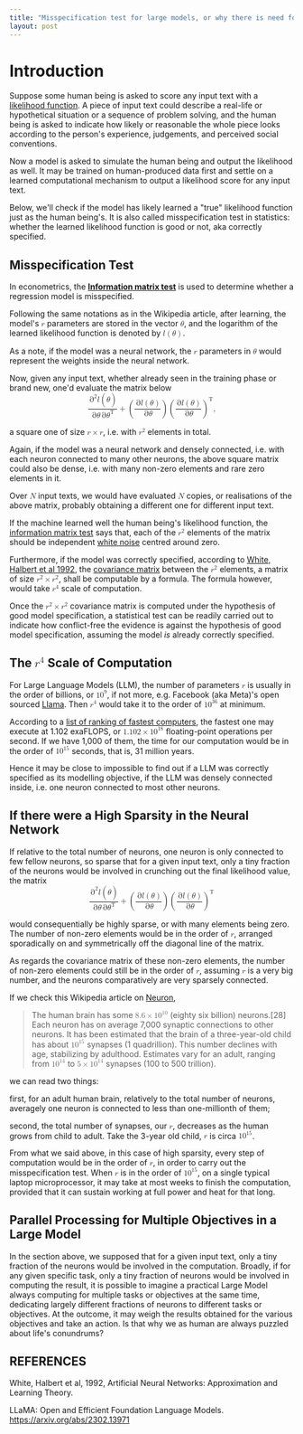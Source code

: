```yaml
---
title: "Misspecification test for large models, or why there is need for a high degree of sparsity for them to be statistically verified"
layout: post
---
```



# Introduction
Suppose some human being is asked to score any input text with a [likelihood function](https://en.wikipedia.org/wiki/Likelihood_function). A piece of input text could describe a real-life or hypothetical situation or a sequence of problem solving, and the human being is asked to indicate how likely or reasonable the whole piece looks according to the person's experience, judgements, and perceived social conventions.

Now a model is asked to simulate the human being and output the likelihood as well. It may be trained on human-produced data first and settle on a learned computational mechanism to output a likelihood score for any input text.

Below, we'll check if the model has likely learned a "true" likelihood function just as the human being's. It is also called misspecification test in statistics: whether the learned likelihood function is good or not, aka correctly specified.

## Misspecification Test
In econometrics, the **[Information matrix test](https://en.wikipedia.org/wiki/Information_matrix_test)** is used to determine whether a regression model is misspecified.

Following the same notations as in the Wikipedia article, after learning, the model's <math><mi>r</mi></math> parameters are stored in the vector <math><mi>&theta;</mi></math>, and the logarithm of the learned likelihood function is denoted by <math><mrow><mi>l</mi><mo>(</mo><mi>&theta;</mi><mo>)</mo></mrow></math>.

As a note, if the model was a neural network, the <math><mi>r</mi></math> parameters in <math><mi>&theta;</mi></math> would represent the weights inside the neural network.

Now, given any input text, whether already seen in the training phase or brand new, one'd evaluate the matrix below
<math display="block">
<mrow>
<mfrac>
  <mrow>
  <msup>
    <mo>&part;</mo>
    <mn>2</mn>
  </msup>
  <mi>l</mi>
  <mo>(</mo>
  <mi>&theta;</mi>
  <mo>)</mo>
  </mrow>
  <mrow>
    <mo>&part;</mo>
    <mi>&theta;</mi>
    <mo>&part;</mo>
    <msup>
      <mi>&theta;</mi>
      <mo>T</mo>
    </msup>
  </mrow>
</mfrac>
<mo>+</mo>
<mrow>
<mo>(</mo>
<mfrac>
  <mrow>
    <mo>&part;</mo>
    <mi>l</mi>
    <mo>(</mo>
    <mi>&theta;</mi>
    <mo>)</mo>
  </mrow>
  <mrow>
    <mo>&part;</mo>
    <mi>&theta;</mi>
  </mrow>
</mfrac>
<mo>)</mo>
</mrow>
<msup>
<mrow>
<mo>(</mo>
<mfrac>
  <mrow>
    <mo>&part;</mo>
    <mi>l</mi>
    <mo>(</mo>
    <mi>&theta;</mi>
    <mo>)</mo>
  </mrow>
  <mrow>
    <mo>&part;</mo>
    <mi>&theta;</mi>
  </mrow>
</mfrac>
<mo>)</mo>
</mrow>
<mo>T</mo>
</msup>
<mtext>,</mtext>
</mrow>
</math>


a square one of size <math><mrow><mi>r</mi><mo>&times;</mo><mi>r</mi></mrow></math>, i.e. with <math><msup><mi>r</mi><mn>2</mn></msup></math> elements in total.

Again, if the model was a neural network and densely connected, i.e. with each neuron connected to many other neurons, the above square matrix could also be dense, i.e. with many non-zero elements and rare zero elements in it.

Over <math><mi>N</mi></math> input texts, we would have evaluated <math><mi>N</mi></math> copies, or realisations of the above matrix, probably obtaining a different one for different input text.

If the machine learned well the human being's likelihood function, the [information matrix test](https://en.wikipedia.org/wiki/Information_matrix_test) says that, each of the <math><msup><mi>r</mi><mn>2</mn></msup></math> elements of the matrix should be independent [white noise](https://en.wikipedia.org/wiki/Normal_distribution) centred around zero.


Furthermore, if the model was correctly specified, according to [White, Halbert et al 1992](#ref-white92), the [covariance matrix](https://en.wikipedia.org/wiki/Covariance_matrix) between the <math><msup><mi>r</mi><mn>2</mn></msup></math> elements, a matrix of size <math><mrow><msup><mi>r</mi><mn>2</mn></msup><mo>&times;</mo><msup><mi>r</mi><mn>2</mn></msup></mrow></math>, shall be computable by a formula. The formula however, would take <math><msup><mi>r</mi><mn>4</mn></msup></math> scale of computation.

Once the <math><mrow><msup><mi>r</mi><mn>2</mn></msup><mo>&times;</mo><msup><mi>r</mi><mn>2</mn></msup></mrow></math> covariance matrix is computed under the hypothesis of good model specification, a statistical test can be readily carried out to indicate how conflict-free the evidence is against the hypothesis of good model specification, assuming the model *is* already correctly specified.

## The <math><msup><mi>r</mi><mn>4</mn></msup></math> Scale of Computation
For Large Language Models (LLM), the number of parameters <math><mi>r</mi></math> is usually in the order of billions, or <math><msup><mn>10</mn><mn>9</mn></msup></math>, if not more, e.g. Facebook (aka Meta)'s open sourced [Llama](#ref-llama). Then <math><msup><mi>r</mi><mn>4</mn></msup></math> would take it to the order of <math><msup><mn>10</mn><mn>36</mn></msup></math> at minimum.

According to a [list of ranking of fastest computers](https://en.wikipedia.org/wiki/List_of_fastest_computers), the fastest one may execute at 1.102 exaFLOPS, or <math><mn>1.102</mn><mo>&times;</mo><msup><mn>10</mn><mn>18</mn></msup></math> floating-point operations per second. If we have 1,000 of them, the time for our computation would be in the order of <math><msup><mn>10</mn><mn>15</mn></msup></math> seconds, that is, 31 million years.

Hence it may be close to impossible to find out if a LLM was correctly specified as its modelling objective, if the LLM was densely connected inside, i.e. one neuron connected to most other neurons.

## If there were a High Sparsity in the Neural Network
If relative to the total number of neurons, one neuron is only connected to few fellow neurons, so sparse that for a given input text, only a tiny fraction of the neurons would be involved in crunching out the final likelihood value, the matrix
<math display="block">
<mrow>
<mfrac>
  <mrow>
  <msup>
    <mo>&part;</mo>
    <mn>2</mn>
  </msup>
  <mi>l</mi>
  <mo>(</mo>
  <mi>&theta;</mi>
  <mo>)</mo>
  </mrow>
  <mrow>
    <mo>&part;</mo>
    <mi>&theta;</mi>
    <mo>&part;</mo>
    <msup>
      <mi>&theta;</mi>
      <mo>T</mo>
    </msup>
  </mrow>
</mfrac>
<mo>+</mo>
<mrow>
<mo>(</mo>
<mfrac>
  <mrow>
    <mo>&part;</mo>
    <mi>l</mi>
    <mo>(</mo>
    <mi>&theta;</mi>
    <mo>)</mo>
  </mrow>
  <mrow>
    <mo>&part;</mo>
    <mi>&theta;</mi>
  </mrow>
</mfrac>
<mo>)</mo>
</mrow>
<msup>
<mrow>
<mo>(</mo>
<mfrac>
  <mrow>
    <mo>&part;</mo>
    <mi>l</mi>
    <mo>(</mo>
    <mi>&theta;</mi>
    <mo>)</mo>
  </mrow>
  <mrow>
    <mo>&part;</mo>
    <mi>&theta;</mi>
  </mrow>
</mfrac>
<mo>)</mo>
</mrow>
<mo>T</mo>
</msup>
</mrow>
</math>

would consequentially be highly sparse, or with many elements being zero. The number of non-zero elements would be in the order of <math><mi>r</mi></math>, arranged sporadically on and symmetrically off the diagonal line of the matrix.

As regards the covariance matrix of these non-zero elements, the number of non-zero elements could still be in the order of <math><mi>r</mi></math>, assuming <math><mi>r</mi></math> is a very big number, and the neurons comparatively are very sparsely connected.

If we check this Wikipedia article on [Neuron](https://en.wikipedia.org/wiki/Neuron),

> The human brain has some <math><mrow><mn>8.6</mn><mo>&times;</mo><msup><mn>10</mn><mn>10</mn></msup></mrow></math> (eighty six billion) neurons.[28] Each neuron has on average 7,000 synaptic connections to other neurons. It has been estimated that the brain of a three-year-old child has about <math><msup><mn>10</mn><mn>15</mn></msup></math> synapses (1 quadrillion). This number declines with age, stabilizing by adulthood. Estimates vary for an adult, ranging from <math><msup><mn>10</mn><mn>14</mn></msup></math> to <math><mrow><mn>5</mn><mo>&times;</mo><msup><mn>10</mn><mn>14</mn></msup></mrow></math> synapses (100 to 500 trillion).

we can read two things:

first, for an adult human brain, relatively to the total number of neurons, averagely one neuron is connected to less than one-millionth of them;

second, the total number of synapses, our <math><mi>r</mi></math>, decreases as the human grows from child to adult. Take the 3-year old child, <math><mi>r</mi></math> is circa <math><msup><mn>10</mn><mn>15</mn></msup></math>.

From what we said above, in this case of high sparsity, every step of computation would be in the order of <math><mi>r</mi></math>, in order to carry out the misspecification test. When <math><mi>r</mi></math> is in the order of <math><msup><mn>10</mn><mn>15</mn></msup></math>, on a single typical laptop microprocessor, it may take at most weeks to finish the computation, provided that it can sustain working at full power and heat for that long.

## Parallel Processing for Multiple Objectives in a Large Model
In the section above, we supposed that for a given input text, only a tiny fraction of the neurons would be involved in the computation. Broadly, if for any given specific task, only a tiny fraction of neurons would be involved in computing the result, it is possible to imagine a practical Large Model always computing for multiple tasks or objectives at the same time, dedicating largely different fractions of neurons to different tasks or objectives. At the outcome, it may weigh the results obtained for the various objectives and take an action. Is that why we as human are always puzzled about life's conundrums?

## REFERENCES
<a name="ref-white92">White, Halbert et al, 1992, Artificial Neural Networks: Approximation and Learning Theory.</a>

<a name="ref-llama">LLaMA: Open and Efficient Foundation Language Models. https://arxiv.org/abs/2302.13971</a>
